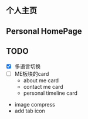 ## 个人主页
## Personal HomePage


## TODO

- [x] 多语言切换
- [ ] ME板块的card
  * about me card
  * contact me card
  * personal timeline card
- image compress
- add tab icon

